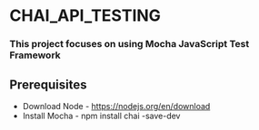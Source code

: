 # CHAI_API_TESTING
### This project focuses on using Mocha JavaScript Test Framework

## Prerequisites
- Download Node - https://nodejs.org/en/download
- Install Mocha - npm install chai -save-dev
